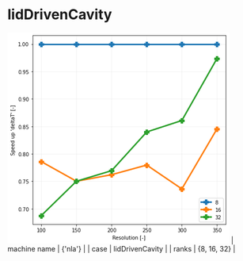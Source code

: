 # lidDrivenCavity
![figure](Speed_up_deltaT__deltaT_by_mpi_ranks_rev_a1aee2e4.png)
| machine name | {'nla'} |
| case | lidDrivenCavity |
| ranks | {8, 16, 32} |

